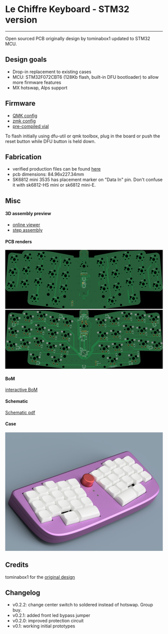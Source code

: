 # Le Chiffre Keyboard - STM32 version
-----------

Open sourced PCB originally design by tominabox1 updated to STM32 MCU.

## Design goals
* Drop-in replacement to existing cases
* MCU: STM32F072CBT6 (128Kb flash, built-in DFU bootloader) to allow more firmware features
* MX hotswap, Alps support

## Firmware
* [QMK config](https://github.com/sporkus/qmk_userspace/tree/main/keyboards/sporkus/le_chiffre_32)
* [zmk config](https://github.com/petejohanson/le-chiffre-stm32-zmk-config)
* [pre-compiled vial](./firmware/le_chiffre_32_vial.bin)

To flash initially using dfu-util or qmk toolbox, plug in the board or push the reset button while DFU button is held down.

## Fabrication
* verified production files can be found [here](./pcb_production)
* pcb dimensions: 84.96x227.34mm
* SK6812 mini 3535 has placement marker on "Data In" pin. Don't confuse it with sk6812-HS mini or sk6812 mini-E.

## Misc
#### 3D assembly preview
* [online viewer](https://3dviewer.net/#model=https://github.com/sporkus/le_chiffre_keyboard_stm32/blob/main/documentation/stm32_hotswap_chiffre-3D.step)
* [step assembly](./documentation/stm32_hotswap_chiffre-3D.step)


#### PCB renders
![](./documentation/stm32_hotswap_chiffre-top.jpg)
![](./documentation/stm32_hotswap_chiffre-bottom.jpg)

#### BoM
[interactive BoM](./documentation/stm32_hotswap_chiffre-ibom.html)

#### Schematic
[Schematic pdf](./documentation/stm32_hotswap_chiffre-schematic.pdf)


#### Case
![3d printable case](./case/case.png)

## Credits
tominabox1 for the [original design](https://github.com/tominabox1/Le-Chiffre-Keyboard)

## Changelog
* v0.2.2: change center switch to soldered instead of hotswap. Group buy.
* v0.2.1: added front led bypass jumper
* v0.2.0: improved protection circuit
* v0.1: working initial prototypes

